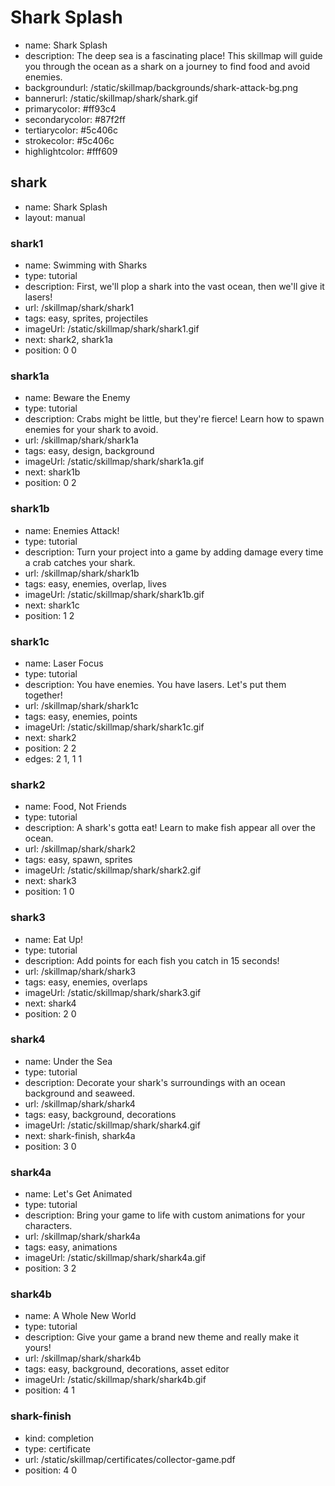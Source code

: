 # Shark Splash
* name: Shark Splash
* description: The deep sea is a fascinating place! This skillmap will guide you through the ocean as a shark on a journey to find food and avoid enemies.
* backgroundurl: /static/skillmap/backgrounds/shark-attack-bg.png
* bannerurl: /static/skillmap/shark/shark.gif
* primarycolor: #ff93c4
* secondarycolor: #87f2ff
* tertiarycolor: #5c406c
* strokecolor: #5c406c
* highlightcolor: #fff609

## shark
* name: Shark Splash
* layout: manual

### shark1
* name: Swimming with Sharks
* type: tutorial
* description: First, we'll plop a shark into the vast ocean, then we'll give it lasers!
* url: /skillmap/shark/shark1
* tags: easy, sprites, projectiles
* imageUrl: /static/skillmap/shark/shark1.gif
* next: shark2, shark1a
* position: 0 0

### shark1a
* name: Beware the Enemy
* type: tutorial
* description: Crabs might be little,  but they're fierce!  Learn how to spawn enemies for your shark to avoid.
* url: /skillmap/shark/shark1a
* tags: easy, design, background
* imageUrl: /static/skillmap/shark/shark1a.gif
* next: shark1b
* position: 0 2

### shark1b
* name: Enemies Attack!
* type: tutorial
* description: Turn your project into a game by adding damage every time a crab catches your shark.
* url: /skillmap/shark/shark1b
* tags: easy, enemies, overlap, lives
* imageUrl: /static/skillmap/shark/shark1b.gif
* next: shark1c
* position: 1 2

### shark1c
* name: Laser Focus
* type: tutorial
* description: You have enemies. You have lasers. Let's put them together!
* url: /skillmap/shark/shark1c
* tags: easy, enemies, points
* imageUrl: /static/skillmap/shark/shark1c.gif
* next: shark2
* position: 2 2
* edges: 2 1, 1 1



### shark2
* name: Food, Not Friends
* type: tutorial
* description: A shark's gotta eat!  Learn to make fish appear all over the ocean.
* url: /skillmap/shark/shark2
* tags: easy, spawn, sprites
* imageUrl: /static/skillmap/shark/shark2.gif
* next: shark3
* position: 1 0


### shark3
* name: Eat Up!
* type: tutorial
* description: Add points for each fish you catch in 15 seconds!
* url: /skillmap/shark/shark3
* tags: easy, enemies, overlaps
* imageUrl: /static/skillmap/shark/shark3.gif
* next: shark4
* position: 2 0


### shark4

* name: Under the Sea
* type: tutorial
* description: Decorate your shark's surroundings with an ocean background and seaweed.
* url: /skillmap/shark/shark4
* tags: easy, background, decorations
* imageUrl: /static/skillmap/shark/shark4.gif
* next: shark-finish, shark4a
* position: 3 0

### shark4a

* name: Let's Get Animated
* type: tutorial
* description: Bring your game to life with custom animations for your characters.
* url: /skillmap/shark/shark4a
* tags: easy, animations
* imageUrl: /static/skillmap/shark/shark4a.gif
* position: 3 2

### shark4b

* name: A Whole New World
* type: tutorial
* description: Give your game a brand new theme and really make it yours!
* url: /skillmap/shark/shark4b
* tags: easy, background, decorations, asset editor
* imageUrl: /static/skillmap/shark/shark4b.gif
* position: 4 1


### shark-finish
* kind: completion
* type: certificate
* url: /static/skillmap/certificates/collector-game.pdf
* position: 4 0

